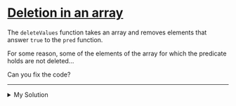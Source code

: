 # [Deletion in an array](https://www.codewars.com/kata/5505552bd181b990d9000caf)

The `deleteValues` function takes an array and removes elements that answer `true` to the `pred` function.

For some reason, some of the elements of the array for which the predicate holds are not deleted...

Can you fix the code?

---

<details><summary>My Solution</summary>

```js
function deleteValues(array, pred) {
  // Iterate over the array in reverse order
  for (var i = array.length - 1; i >= 0; i--) {
    // Check if the predicate returns true for the current element
    if (pred(array[i])) {
      // If the predicate returns true, remove the element from the array
      array.splice(i, 1);
    }
  }
  // Return the modified array
  return array;
}
```

</details>
